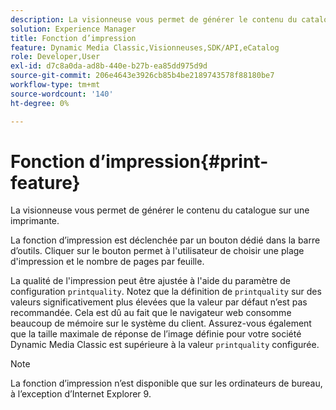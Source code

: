 ```yaml
---
description: La visionneuse vous permet de générer le contenu du catalogue sur une imprimante.
solution: Experience Manager
title: Fonction d’impression
feature: Dynamic Media Classic,Visionneuses,SDK/API,eCatalog
role: Developer,User
exl-id: d7c8a0da-ad8b-440e-b27b-ea85dd975d9d
source-git-commit: 206e4643e3926cb85b4be2189743578f88180be7
workflow-type: tm+mt
source-wordcount: '140'
ht-degree: 0%

---
```


# Fonction d’impression{#print-feature}

La visionneuse vous permet de générer le contenu du catalogue sur une imprimante.

La fonction d’impression est déclenchée par un bouton dédié dans la barre d’outils. Cliquer sur le bouton permet à l&#39;utilisateur de choisir une plage d&#39;impression et le nombre de pages par feuille.

La qualité de l&#39;impression peut être ajustée à l&#39;aide du paramètre de configuration `printquality`. Notez que la définition de `printquality` sur des valeurs significativement plus élevées que la valeur par défaut n’est pas recommandée. Cela est dû au fait que le navigateur web consomme beaucoup de mémoire sur le système du client. Assurez-vous également que la taille maximale de réponse de l’image définie pour votre société Dynamic Media Classic est supérieure à la valeur `printquality` configurée.

>[!NOTE]
>
>La fonction d’impression n’est disponible que sur les ordinateurs de bureau, à l’exception d’Internet Explorer 9.
